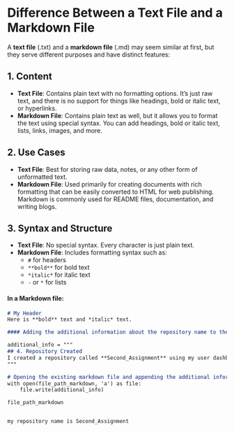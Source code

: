 # Difference Between a Text File and a Markdown File

A **text file** (.txt) and a **markdown file** (.md) may seem similar at first, but they serve different purposes and have distinct features:

## 1. **Content**
- **Text File**: Contains plain text with no formatting options. It’s just raw text, and there is no support for things like headings, bold or italic text, or hyperlinks.
- **Markdown File**: Contains plain text as well, but it allows you to format the text using special syntax. You can add headings, bold or italic text, lists, links, images, and more.

## 2. **Use Cases**
- **Text File**: Best for storing raw data, notes, or any other form of unformatted text.
- **Markdown File**: Used primarily for creating documents with rich formatting that can be easily converted to HTML for web publishing. Markdown is commonly used for README files, documentation, and writing blogs.

## 3. **Syntax and Structure**
- **Text File**: No special syntax. Every character is just plain text.
- **Markdown File**: Includes formatting syntax such as:
    - `#` for headers
    - `**bold**` for bold text
    - `*italic*` for italic text
    - `-` or `*` for lists
 
#### In a Markdown file:
```markdown
# My Header
Here is **bold** text and *italic* text.

#### Adding the additional information about the repository name to the markdown file

additional_info = """
## 4. Repository Created
I created a repository called **Second_Assignment** using my user dashboard. This repository is designed to hold the files and documentation related to my second assignment. 
"""

# Opening the existing markdown file and appending the additional information
with open(file_path_markdown, 'a') as file:
    file.write(additional_info)

file_path_markdown


my repository name is Second_Assignment


